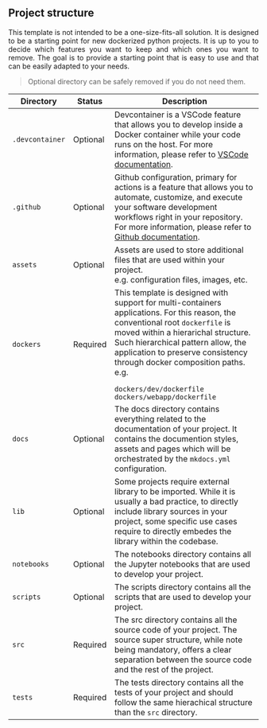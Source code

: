 ## Project structure

<p align="justify">
This template is not intended to be a one-size-fits-all solution. It is designed to be a starting point for new dockerized python projects. It is up to you to decide which features you want to keep and which ones you want to remove. The goal is to provide a starting point that is easy to use and that can be easily adapted to your needs.
</p>

> Optional directory can be safely removed if you do not need them.

| Directory | Status | Description |
| --- | --- | --- |
| `.devcontainer` | Optional| Devcontainer is a VSCode feature that allows you to develop inside a Docker container while your code runs on the host. For more information, please refer to <a href="https://code.visualstudio.com/docs/remote/containers">VSCode documentation</a>. |
| `.github` | Optional| Github configuration, primary for actions is a feature that allows you to automate, customize, and execute your software development workflows right in your repository. For more information, please refer to <a href="https://docs.github.com/en/actions">Github documentation</a>. |
| `assets` | Optional| Assets are used to store additional files that are used within your project. </br> e.g. configuration files, images, etc. |
| `dockers` | Required | This template is designed with support for multi-containers applications. For this reason, the conventional root `dockerfile` is moved within a hierarichal structure. Such hierarchical pattern allow, the application to preserve consistency through docker composition paths. e.g. </br><code> dockers/dev/dockerfile</code></br><code>dockers/webapp/dockerfile</code>|
| `docs` | Optional| The docs directory contains everything related to the documentation of your project. It contains the documention styles, assets and pages which will be orchestrated by the `mkdocs.yml` configuration.|
| `lib` | Optional| Some projects require external library to be imported. While it is usually a bad practice, to directly include library sources in your project, some specific use cases require to directly embedes the library within the codebase. |
| `notebooks` | Optional| The notebooks directory contains all the Jupyter notebooks that are used to develop your project. |
| `scripts` | Optional| The scripts directory contains all the scripts that are used to develop your project. |
| `src` | Required | The src directory contains all the source code of your project. The source super structure, while note being mandatory, offers a clear separation between the source code and the rest of the project. |
| `tests` | Required | The tests directory contains all the tests of your project and should follow the same hierachical structure than the `src` directory. |
